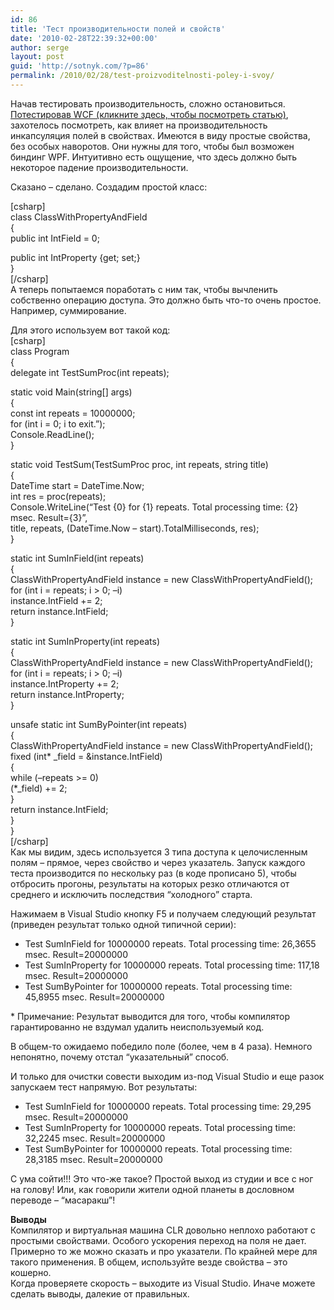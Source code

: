 ```yaml
---
id: 86
title: 'Тест производительности полей и свойств'
date: '2010-02-28T22:39:32+00:00'
author: serge
layout: post
guid: 'http://sotnyk.com/?p=86'
permalink: /2010/02/28/test-proizvoditelnosti-poley-i-svoy/
---
```


Начав тестировать производительность, сложно остановиться. [Потестировав WCF (кликните здесь, чтобы посмотреть статью)](https://sotnyk.github.io/?p=82), захотелось посмотреть, как влияет на производительность инкапсуляция полей в свойствах. Имеются в виду простые свойства, без особых наворотов. Они нужны для того, чтобы был возможен биндинг WPF. Интуитивно есть ощущение, что здесь должно быть некоторое падение производительности.  
  
Сказано – сделано. Создадим простой класс:

\[csharp\]  
class ClassWithPropertyAndField  
{  
 public int IntField = 0;

 public int IntProperty {get; set;}  
}  
\[/csharp\]  
А теперь попытаемся поработать с ним так, чтобы вычленить собственно операцию доступа. Это должно быть что-то очень простое. Например, суммирование.

Для этого используем вот такой код:  
\[csharp\]  
class Program  
{  
 delegate int TestSumProc(int repeats);

 static void Main(string\[\] args)  
 {  
 const int repeats = 10000000;  
 for (int i = 0; i to exit.”);  
 Console.ReadLine();  
 }

 static void TestSum(TestSumProc proc, int repeats, string title)  
 {  
 DateTime start = DateTime.Now;  
 int res = proc(repeats);  
 Console.WriteLine(“Test {0} for {1} repeats. Total processing time: {2} msec. Result={3}”,  
 title, repeats, (DateTime.Now – start).TotalMilliseconds, res);  
 }

 static int SumInField(int repeats)  
 {  
 ClassWithPropertyAndField instance = new ClassWithPropertyAndField();  
 for (int i = repeats; i &gt; 0; –i)  
 instance.IntField += 2;  
 return instance.IntField;  
 }

 static int SumInProperty(int repeats)  
 {  
 ClassWithPropertyAndField instance = new ClassWithPropertyAndField();  
 for (int i = repeats; i &gt; 0; –i)  
 instance.IntProperty += 2;  
 return instance.IntProperty;  
 }

 unsafe static int SumByPointer(int repeats)  
 {  
 ClassWithPropertyAndField instance = new ClassWithPropertyAndField();  
 fixed (int\* \_field = &amp;instance.IntField)  
 {  
 while (–repeats &gt;= 0)  
 (\*\_field) += 2;  
 }  
 return instance.IntField;  
 }  
}  
\[/csharp\]  
Как мы видим, здесь используется 3 типа доступа к целочисленным полям – прямое, через свойство и через указатель. Запуск каждого теста производится по нескольку раз (в коде прописано 5), чтобы отбросить прогоны, результаты на которых резко отличаются от среднего и исключить последствия “холодного” старта.

Нажимаем в Visual Studio кнопку F5 и получаем следующий результат (приведен результат только одной типичной серии):

- Test SumInField for 10000000 repeats. Total processing time: 26,3655 msec. Result=20000000
- Test SumInProperty for 10000000 repeats. Total processing time: 117,18 msec. Result=20000000
- Test SumByPointer for 10000000 repeats. Total processing time: 45,8955 msec. Result=20000000

\* Примечание: Результат выводится для того, чтобы компилятор гарантированно не вздумал удалить неиспользуемый код.

В общем-то ожидаемо победило поле (более, чем в 4 раза). Немного непонятно, почему отстал “указательный” способ.

И только для очистки совести выходим из-под Visual Studio и еще разок запускаем тест напрямую. Вот результаты:

- Test SumInField for 10000000 repeats. Total processing time: 29,295 msec. Result=20000000
- Test SumInProperty for 10000000 repeats. Total processing time: 32,2245 msec. Result=20000000
- Test SumByPointer for 10000000 repeats. Total processing time: 28,3185 msec. Result=20000000

С ума сойти!!! Это что-же такое? Простой выход из студии и все с ног на голову! Или, как говорили жители одной планеты в дословном переводе – “масаракш”!

**Выводы**  
Компилятор и виртуальная машина CLR довольно неплохо работают с простыми свойствами. Особого ускорения переход на поля не дает. Примерно то же можно сказать и про указатели. По крайней мере для такого применения. В общем, используйте везде свойства – это кошерно.  
Когда проверяете скорость – выходите из Visual Studio. Иначе можете сделать выводы, далекие от правильных.